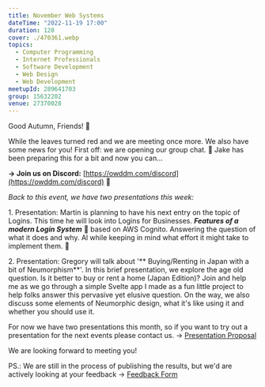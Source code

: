 ```yaml
---
title: November Web Systems
dateTime: "2022-11-19 17:00"
duration: 120
cover: ./470361.webp
topics:
  - Computer Programming
  - Internet Professionals
  - Software Development
  - Web Design
  - Web Development
meetupId: 289641703
group: 15632202
venue: 27370028
---
```


Good Autumn, Friends! 🍁

While the leaves turned red and we are meeting once more. We also have some news for you! First off: we are opening our group chat. 🤠 Jake has been preparing this for a bit and now you can...

**→ Join us on Discord:** [https://owddm.com/discord](https://owddm.com/discord) 💬

_Back to this event, we have two presentations this week:_

1\. Presentation: Martin is planning to have his next entry on the topic of Logins\. This time he will look into Logins for Businesses\.
**_Features of a modern Login System_** 🔐 based on AWS Cognito. Answering the question of what it does and why. Al while keeping in mind what effort it might take to implement them. 🥸

2\. Presentation: Gregory will talk about '** Buying/Renting in Japan with a bit of Neumorphism**'.
In this brief presentation, we explore the age old question. Is it better to buy or rent a home (Japan Edition)? Join and help me as we go through a simple Svelte app I made as a fun little project to help folks answer this pervasive yet elusive question. On the way, we also discuss some elements of Neumorphic design, what it's like using it and whether you should use it.

For now we have two presentations this month, so if you want to try out a presentation for the next events please contact us. → [Presentation Proposal](https://forms.gle/KifJzLSmcXUPxSFk7)

We are looking forward to meeting you!

PS.: We are still in the process of publishing the results, but we'd are actively looking at your feedback → [Feedback Form](https://forms.gle/bVN8vrMrBCNkqpcd9)

